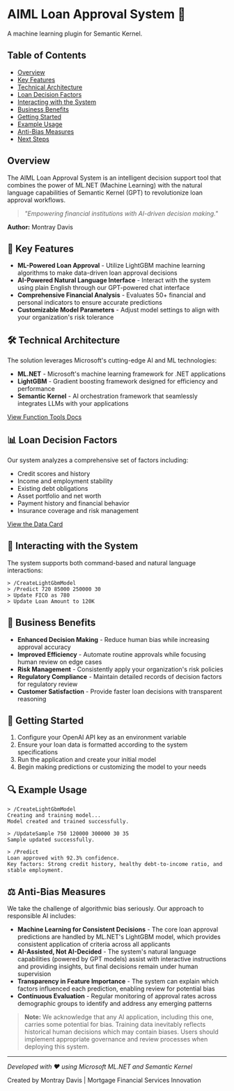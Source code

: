 ﻿# AIML Loan Approval System 🏦

 A machine learning plugin for Semantic Kernel.

## Table of Contents
- [Overview](#overview)
- [Key Features](#-key-features)
- [Technical Architecture](#️-technical-architecture)
- [Loan Decision Factors](#-loan-decision-factors)
- [Interacting with the System](#-interacting-with-the-system)
- [Business Benefits](#-business-benefits)
- [Getting Started](#-getting-started)
- [Example Usage](#-example-usage)
- [Anti-Bias Measures](#️-anti-bias-measures)
- [Next Steps](#-next-steps)

## Overview

The AIML Loan Approval System is an intelligent decision support tool that combines the power of ML.NET (Machine Learning) with the natural language capabilities of Semantic Kernel (GPT) to revolutionize loan approval workflows.

> *"Empowering financial institutions with AI-driven decision making."*

**Author:** Montray Davis

## 🚀 Key Features

- **ML-Powered Loan Approval** - Utilize LightGBM machine learning algorithms to make data-driven loan approval decisions
- **AI-Powered Natural Language Interface** - Interact with the system using plain English through our GPT-powered chat interface
- **Comprehensive Financial Analysis** - Evaluates 50+ financial and personal indicators to ensure accurate predictions
- **Customizable Model Parameters** - Adjust model settings to align with your organization's risk tolerance

## 🛠️ Technical Architecture

The solution leverages Microsoft's cutting-edge AI and ML technologies:

- **ML.NET** - Microsoft's machine learning framework for .NET applications
- **LightGBM** - Gradient boosting framework designed for efficiency and performance
- **Semantic Kernel** - AI orchestration framework that seamlessly integrates LLMs with your applications

[View Function Tools Docs](./FunctionTools.md)

## 📊 Loan Decision Factors

Our system analyzes a comprehensive set of factors including:

- Credit scores and history
- Income and employment stability
- Existing debt obligations
- Asset portfolio and net worth
- Payment history and financial behavior
- Insurance coverage and risk management

[View the Data Card](./DataCard.md)

## 💬 Interacting with the System

The system supports both command-based and natural language interactions:

```
> /CreateLightGbmModel
> /Predict 720 85000 250000 30
> Update FICO as 780
> Update Loan Amount to 120K
```

## 🏢 Business Benefits

- **Enhanced Decision Making** - Reduce human bias while increasing approval accuracy
- **Improved Efficiency** - Automate routine approvals while focusing human review on edge cases
- **Risk Management** - Consistently apply your organization's risk policies
- **Regulatory Compliance** - Maintain detailed records of decision factors for regulatory review
- **Customer Satisfaction** - Provide faster loan decisions with transparent reasoning

## 🔧 Getting Started

1. Configure your OpenAI API key as an environment variable
2. Ensure your loan data is formatted according to the system specifications
3. Run the application and create your initial model
4. Begin making predictions or customizing the model to your needs

## 🔍 Example Usage

```
> /CreateLightGbmModel
Creating and training model...
Model created and trained successfully.

> /UpdateSample 750 120000 300000 30 35
Sample updated successfully.

> /Predict
Loan approved with 92.3% confidence.
Key factors: Strong credit history, healthy debt-to-income ratio, and stable employment.
```

## ⚖️ Anti-Bias Measures

We take the challenge of algorithmic bias seriously. Our approach to responsible AI includes:

- **Machine Learning for Consistent Decisions** - The core loan approval predictions are handled by ML.NET's LightGBM model, which provides consistent application of criteria across all applicants
- **AI-Assisted, Not AI-Decided** - The system's natural language capabilities (powered by GPT models) assist with interactive instructions and providing insights, but final decisions remain under human supervision
- **Transparency in Feature Importance** - The system can explain which factors influenced each prediction, enabling review for potential bias
- **Continuous Evaluation** - Regular monitoring of approval rates across demographic groups to identify and address any emerging patterns

> **Note:** We acknowledge that any AI application, including this one, carries some potential for bias. Training data inevitably reflects historical human decisions which may contain biases. Users should implement appropriate governance and review processes when deploying this system.

---

*Developed with ❤️ using Microsoft ML.NET and Semantic Kernel*

Created by Montray Davis | Mortgage Financial Services Innovation
